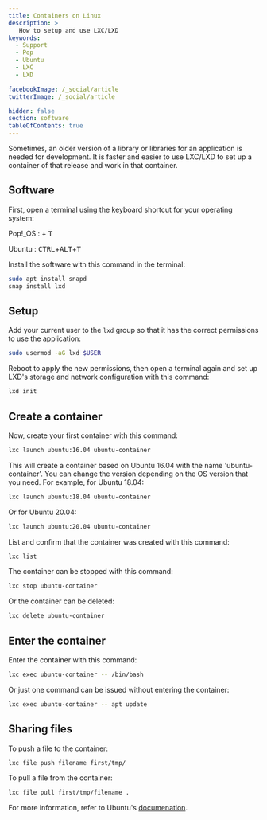 ```yaml
---
title: Containers on Linux
description: >
   How to setup and use LXC/LXD
keywords:
  - Support
  - Pop
  - Ubuntu
  - LXC
  - LXD

facebookImage: /_social/article
twitterImage: /_social/article

hidden: false
section: software
tableOfContents: true
---
```


Sometimes, an older version of a library or libraries for an application is needed for development. It is faster and easier to use LXC/LXD to set up a container of that release and work in that container.

## Software

First, open a terminal using the keyboard shortcut for your operating system:

Pop!_OS : <kbd><font-awesome-icon :icon="['fab', 'pop-os']"></font-awesome-icon></kbd> + <kbd>T</kbd>

Ubuntu : <kbd>CTRL</kbd>+<kbd>ALT</kbd>+<kbd>T</kbd>

Install the software with this command in the terminal:

```bash
sudo apt install snapd
snap install lxd
```

## Setup

Add your current user to the `lxd` group so that it has the correct permissions to use the application:

```bash
sudo usermod -aG lxd $USER
```

Reboot to apply the new permissions, then open a terminal again and set up LXD's storage and network configuration with this command:

```bash
lxd init
```

## Create a container

Now, create your first container with this command:

```bash
lxc launch ubuntu:16.04 ubuntu-container
```

This will create a container based on Ubuntu 16.04 with the name 'ubuntu-container'. You can change the version depending on the OS version that you need. For example, for Ubuntu 18.04:

```bash
lxc launch ubuntu:18.04 ubuntu-container
```

Or for Ubuntu 20.04:

```bash
lxc launch ubuntu:20.04 ubuntu-container
```

List and confirm that the container was created with this command:

```bash
lxc list
```

The container can be stopped with this command:

```bash
lxc stop ubuntu-container
```

Or the container can be deleted:

```bash
lxc delete ubuntu-container
```

## Enter the container

Enter the container with this command:

```bash
lxc exec ubuntu-container -- /bin/bash
```

Or just one command can be issued without entering the container:

```bash
lxc exec ubuntu-container -- apt update
```

## Sharing files

To push a file to the container:

```bash
lxc file push filename first/tmp/
```

To pull a file from the container:

```bash
lxc file pull first/tmp/filename .
```

For more information, refer to Ubuntu's [documenation](https://ubuntu.com/lxd).
